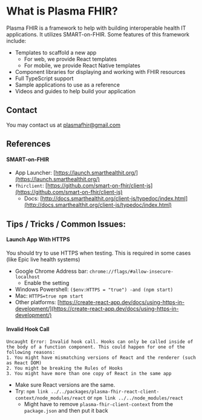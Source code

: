 # What is Plasma FHIR?

Plasma FHIR is a framework to help with building interoperable health IT applications. It utilizes SMART-on-FHIR. Some features of this framework include:

* Templates to scaffold a new app
  * For web, we provide React templates
  * For mobile, we provide React Native templates
* Component libraries for displaying and working with FHIR resources
* Full TypeScript support
* Sample applications to use as a reference
* Videos and guides to help build your application

## Contact

You may contact us at plasmafhir@gmail.com

## References

#### SMART-on-FHIR

* App Launcher: [https://launch.smarthealthit.org/](https://launch.smarthealthit.org/)
* `fhirclient`: [https://github.com/smart-on-fhir/client-js](https://github.com/smart-on-fhir/client-js)
  * Docs: [http://docs.smarthealthit.org/client-js/typedoc/index.html](http://docs.smarthealthit.org/client-js/typedoc/index.html)

## Tips / Tricks / Common Issues:

#### Launch App With HTTPS

You should try to use HTTPS when testing. This is required in some cases (like Epic live health systems)

* Google Chrome Address bar: `chrome://flags/#allow-insecure-localhost`
  * Enable the setting
* Windows Powershell: `($env:HTTPS = "true") -and (npm start)`
* Mac: `HTTPS=true npm start`
* Other platforms: [https://create-react-app.dev/docs/using-https-in-development/](https://create-react-app.dev/docs/using-https-in-development/)

#### Invalid Hook Call

```
Uncaught Error: Invalid hook call. Hooks can only be called inside of the body of a function component. This could happen for one of the following reasons:
1. You might have mismatching versions of React and the renderer (such as React DOM)
2. You might be breaking the Rules of Hooks
3. You might have more than one copy of React in the same app
```

* Make sure React versions are the same.
* Try: `npm link ../../packages/plasma-fhir-react-client-context/node_modules/react` or `npm link ../../node_modules/react`
  * Might have to remove `plasma-fhir-client-context` from the `package.json` and then put it back
